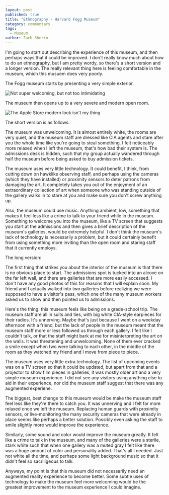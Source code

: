 ```yaml
---
layout: post
published: true
title: "Ethnography - Harvard Fogg Museum"
category: commentary
tags: 
  - Museum
author: Zach Sherin
---
```


I'm going to start out describing the experience of this museum, and then perhaps ways that it could be improved. I don't really know much about how to do an ethnography, but I am pretty wordy, so there's a short version and a longer version. The really relevant thing here is feeling comfortable in the museum, which this musuem does very poorly.

The Fogg museum starts by presenting a very simple exterior. 

![Not super welcoming, but not too intimidating](/http://upload.wikimedia.org/wikipedia/commons/thumb/e/ea/Fogg_Art_Museum%2C_Harvard_University.jpg/1024px-Fogg_Art_Museum%2C_Harvard_University.jpg)

The museum then opens up to a very severe and modern open room.

![The Apple Store modern look isn't my thing](/http://media.news.harvard.edu/gazette/wp-content/uploads/2013/09/090513_HAM_484_605.jpg)

The short version is as follows:

The museum was unwelcoming. It is almost entirely white, the rooms are very quiet, and the museum staff are dressed like CIA agents and stare after you the whole time like you're going to steal something. I felt noticeably more relaxed when I left the museum, that's how bad their system is. The admissions desk is hidden, such that my group actually wandered through half the museum before being asked to buy admission tickets. 

The museum uses very little technology. It could benefit, I think, from cutting down on hawklike observing staff, and perhaps using the cameras (which they have installed) or proximity sensors to deter patrons from damaging the art. It completely takes you out of the enjoyment of an extraordinary collection of art when someone who was standing outside of the gallery walks in to stare at you and make sure you don't screw anything up.

Also, the museum could use music. Anything ambient, low, something that makes it feel less like a crime to talk to your friend while in the museum. Something to welcome you into the museum, like a TV screen that suggests you start at the admissions and then gives a brief description of the museum's galleries, would be extremely helpful. I don't think the museum's lack of technology is necessarily a problem, but it could certainly benefit from using something more inviting than the open room and staring staff that it currently employs.

The long version:

The first thing that strikes you about the interior of the museum is that there is no obvious place to start. The admissions spot is tucked into an alcove on the far left wall, and there are galleries that are more easily accessed. I don't have any good photos of this for reasons that I will explain soon. My friend and I actually walked into two galleries before realizing we were supposed to have a visitor's pass, which one of the many museum workers asked us to show and then pointed us to admissions.

Here's the thing: this museum feels like being on a grade-school trip. The museum staff are all in suits and ties, with big white CIA-style earpieces for their radios. It's unnerving. Maybe that's just because I went on a weekday afternoon with a friend, but the lack of people in the museum meant that the museum staff more or less followed us through each gallery. I felt like I couldn't talk, or that the staff might bark at me for misinterpreting the art on the walls. It was threatening and unwelcoming. None of them ever cracked a smile except when two were talking to each other, in the middle of the room as they watched my friend and I move from piece to piece. 

The museum uses very little extra technology. The list of upcoming events was on a TV screen so that it could be updated, but apart from that and a projector to show film pieces in galleries, it was mostly older art and a very simple museum experience. I did not see any visitors using anything else to aid in their experience, nor did the museum staff suggest that there was any augmented experiene. 

The biggest, best change to this museum would be make the museum staff feel less like they're there to catch you. It was unnerving and I felt far more relaxed once we left the museum. Replacing human guards with proximity sensors, or live-monitoring the many security cameras that were already in place seems like perhaps a better solution. Possibly even asking the staff to smile slightly more would improve the experience.

Similarly, some sound and color would improve the museum greatly. It felt like a crime to talk in the museum, and many of the galleries were a sterile, stark white such that when one gallery was a muted gray I felt like there was a huge amount of color and personality added. That's all I needed. Just not white all the time, and perhaps some light background music so that it didn't feel so sacriligeous to talk.

Anyways, my point is that this museum did not necessarily need an augmented reality experience to become better. Some subtle uses of technology to make the museum feel more welcoming would be the greatest improvement to the museum experience I could imagine.